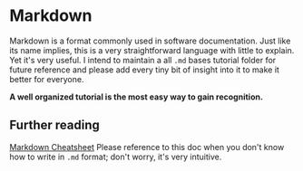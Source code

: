 # Markdown

Markdown is a format commonly used in software documentation. Just like its name implies, this is a very straightforward language with little to explain. Yet it's very useful. I intend to maintain a all `.md` bases tutorial folder for future reference and please add every tiny bit of insight into it to make it better for everyone. 

**A well organized tutorial is the most easy way to gain recognition.**

## Further reading

[Markdown Cheatsheet](https://github.com/adam-p/markdown-here/wiki/Markdown-Cheatsheet) Please reference to this doc when you don't know how to write in `.md` format; don't worry, it's very intuitive.
